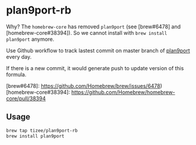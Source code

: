 # plan9port-rb

Why? The `homebrew-core` has removed `plan9port` (see [brew#6478] and [homebrew-core#38394]). So we cannot install with `brew install plan9port` anymore.

Use Github workflow to track lastest commit on master branch of [plan9port](https://github.com/9fans/plan9port.git) every day.

If there is a new commit, it would generate push to update version of this formula.

[brew#6478]: https://github.com/Homebrew/brew/issues/6478)
[homebrew-core#38394]: https://github.com/Homebrew/homebrew-core/pull/38394

## Usage

```zsh
brew tap tizee/plan9port-rb
brew install plan9port
```
